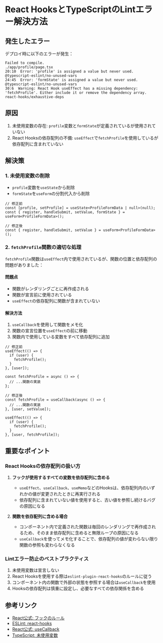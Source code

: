 # React HooksとTypeScriptのLintエラー解決方法

## 発生したエラー

デプロイ時に以下のエラーが発生：

```
Failed to compile.
./app/profile/page.tsx
20:10  Error: 'profile' is assigned a value but never used.  @typescript-eslint/no-unused-vars
24:45  Error: 'formState' is assigned a value but never used.  @typescript-eslint/no-unused-vars
30:6  Warning: React Hook useEffect has a missing dependency: 'fetchProfile'. Either include it or remove the dependency array.  react-hooks/exhaustive-deps
```

## 原因

1. 未使用変数の存在: `profile`変数と`formState`が定義されているが使用されていない
2. React Hooksの依存配列の不備: `useEffect`で`fetchProfile`を使用しているが依存配列に含まれていない

## 解決策

### 1. 未使用変数の削除

- `profile`変数を`useState`から削除
- `formState`を`useForm`の分割代入から削除

```tsx
// 修正前
const [profile, setProfile] = useState<ProfileFormData | null>(null);
const { register, handleSubmit, setValue, formState } = useForm<ProfileFormData>();

// 修正後
const { register, handleSubmit, setValue } = useForm<ProfileFormData>();
```

### 2. `fetchProfile`関数の適切な処理

`fetchProfile`関数は`useEffect`内で使用されているが、関数の位置と依存配列の問題がありました：

#### 問題点
- 関数がレンダリングごとに再作成される
- 関数が宣言前に使用されている
- `useEffect`の依存配列に関数が含まれていない

#### 解決方法
1. `useCallback`を使用して関数をメモ化
2. 関数の宣言位置を`useEffect`の前に移動
3. 関数内で使用している変数をすべて依存配列に追加

```tsx
// 修正前
useEffect(() => {
  if (user) {
    fetchProfile();
  }
}, [user]);

const fetchProfile = async () => {
  // ...関数の実装
};

// 修正後
const fetchProfile = useCallback(async () => {
  // ...関数の実装
}, [user, setValue]);

useEffect(() => {
  if (user) {
    fetchProfile();
  }
}, [user, fetchProfile]);
```

## 重要なポイント

### React Hooksの依存配列の扱い方

1. **フックが使用するすべての変数を依存配列に含める**
   - `useEffect`、`useCallback`、`useMemo`などのHooksは、依存配列内のいずれかの値が変更されたときに再実行される
   - 依存配列に含まれていない値を使用すると、古い値を参照し続けるバグの原因になる

2. **関数を依存配列に含める場合**
   - コンポーネント内で定義された関数は毎回のレンダリングで再作成されるため、そのまま依存配列に含めると無限ループの原因になる
   - `useCallback`を使ってメモ化することで、依存配列の値が変わらない限り関数の参照も変わらなくなる

### Lintエラー防止のベストプラクティス

1. 未使用変数は宣言しない
2. React Hooksを使用する際は`eslint-plugin-react-hooks`のルールに従う
3. コンポーネント内の関数で外部の状態を参照する場合は`useCallback`を使用
4. Hooksの依存配列は慎重に設定し、必要なすべての依存関係を含める

## 参考リンク

- [React公式: フックのルール](https://ja.reactjs.org/docs/hooks-rules.html)
- [ESLint: react-hooks](https://www.npmjs.com/package/eslint-plugin-react-hooks)
- [React公式: useCallback](https://ja.reactjs.org/docs/hooks-reference.html#usecallback)
- [TypeScript: 未使用変数](https://typescript-eslint.io/rules/no-unused-vars)
